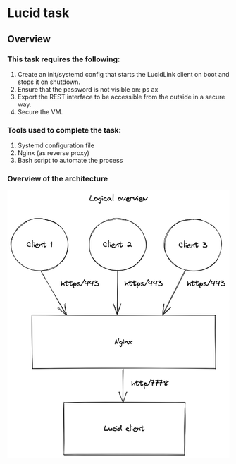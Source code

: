 # Lucid task

## Overview

### This task requires the following:
  1. Create an init/systemd config that starts the LucidLink client on boot and stops it on shutdown. 
  2. Ensure that the password is not visible on: ps ax
  3. Export the REST interface to be accessible from the outside in a secure way.
  4. Secure the VM.

### Tools used to complete the task:
  1. Systemd configuration file
  2. Nginx (as reverse proxy)
  3. Bash script to automate the process

### Overview of the architecture

![Logical schema](lucid_logic.png "Logical schema")
